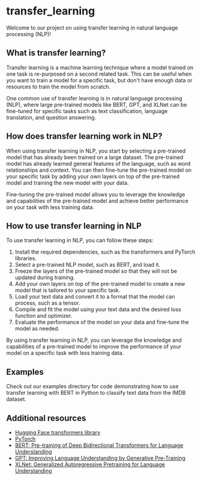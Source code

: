 # transfer_learning
Welcome to our project on using transfer learning in natural language processing (NLP)!

## What is transfer learning?

Transfer learning is a machine learning technique where a model trained on one task is re-purposed on a second related task. This can be useful when you want to train a model for a specific task, but don't have enough data or resources to train the model from scratch.

One common use of transfer learning is in natural language processing (NLP), where large pre-trained models like BERT, GPT, and XLNet can be fine-tuned for specific tasks such as text classification, language translation, and question answering.

## How does transfer learning work in NLP?

When using transfer learning in NLP, you start by selecting a pre-trained model that has already been trained on a large dataset. The pre-trained model has already learned general features of the language, such as word relationships and context. You can then fine-tune the pre-trained model on your specific task by adding your own layers on top of the pre-trained model and training the new model with your data.

Fine-tuning the pre-trained model allows you to leverage the knowledge and capabilities of the pre-trained model and achieve better performance on your task with less training data.

## How to use transfer learning in NLP

To use transfer learning in NLP, you can follow these steps:

1. Install the required dependencies, such as the transformers and PyTorch libraries.
2. Select a pre-trained NLP model, such as BERT, and load it.
3. Freeze the layers of the pre-trained model so that they will not be updated during training.
4. Add your own layers on top of the pre-trained model to create a new model that is tailored to your specific task.
5. Load your text data and convert it to a format that the model can process, such as a tensor.
6. Compile and fit the model using your text data and the desired loss function and optimizer.
7. Evaluate the performance of the model on your data and fine-tune the model as needed.

By using transfer learning in NLP, you can leverage the knowledge and capabilities of a pre-trained model to improve the performance of your model on a specific task with less training data.

## Examples

Check out our examples directory for code demonstrating how to use transfer learning with BERT in Python to classify text data from the IMDB dataset.

## Additional resources

- [Hugging Face transformers library](https://huggingface.co/transformers/)
- [PyTorch](https://pytorch.org/)
- [BERT: Pre-training of Deep Bidirectional Transformers for Language Understanding](https://arxiv.org/abs/1810.04805)
- [GPT: Improving Language Understanding by Generative Pre-Training](https://openai.com/blog/better-language-models/)
- [XLNet: Generalized Autoregressive Pretraining for Language Understanding](https://arxiv.org/abs/1906.08237)
